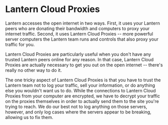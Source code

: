 Lantern Cloud Proxies
=====================

Lantern accesses the open internet in two ways. First, it uses your Lantern peers who are donating their bandwidth and computers to proxy your internet traffic. Second, it uses Lantern Cloud Proxies -- more powerful server computers the Lantern team runs and controls that also proxy your traffic for you. 

Lantern Cloud Proxies are particularly useful when you don't have any trusted Lantern peers online for any reason. In that case, Lantern Cloud Proxies are actually necessary to get you out on the open internet -- there's really no other way to do it.

The one tricky aspect of Lantern Cloud Proxies is that you have to trust the Lantern team not to log your traffic, sell your information, or do anything else you wouldn't want us to do. While the connections to Lantern Cloud Proxies from your computer are encrypted, we have to decrypt your traffic on the proxies themselves in order to actually send them to the site you're trying to reach. We do our best not to log anything on those servers, however, and only log cases where the servers appear to be breaking, allowing us to fix them.
